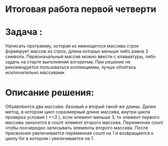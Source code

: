 # Итоговая работа первой четверти

# Задача :
Написать программу, которая из имеющегося массива строк формирует массив из строк, длина которых меньше либо равна 3 символа. Первоначальный массив можно ввести с клавиатуры, либо задать на старте выполнения алгоритма. При решение не рекомендуется пользоваться коллекциями, лучше обойтись исключительно массивами

# Описание решения:
Объявляются два массива: базовый и вторый такой же длины. 
Далее метод, в котором цикл соразмерный длине массива, внутри цикла проверка условия ( <=3 ), если элемент меньше 3, то элемент первого массива заносится в count элемент второго массива. Переменная count чтобы поочередно записывать элементы второго массива. После присвоения увеличивается переменная count на 1 и возвращается к циклу for в котором i увеличивается на 1.